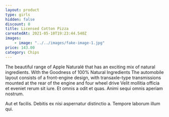 ```yaml
---
layout: product
type: girls
hidden: false
discount: 0
title: Licensed Cotton Pizza
careatedAt: 2021-05-10T19:23:44.540Z
images:
    - image: "../../images/fake-image-1.jpg"
price: 143.00
category: Chips
---
```

The beautiful range of Apple Naturalé that has an exciting mix of natural ingredients. With the Goodness of 100% Natural Ingredients
The automobile layout consists of a front-engine design, with transaxle-type transmissions mounted at the rear of the engine and four wheel drive
Velit mollitia officia et eveniet rerum sit iure. Et omnis a odit et quas. Animi sequi omnis aperiam nostrum.
 Aut et facilis. Debitis ex nisi aspernatur distinctio a. Tempore laborum illum qui.
